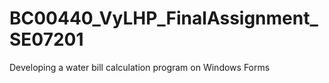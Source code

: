 # BC00440_VyLHP_FinalAssignment_SE07201
Developing a water bill calculation program on Windows Forms
